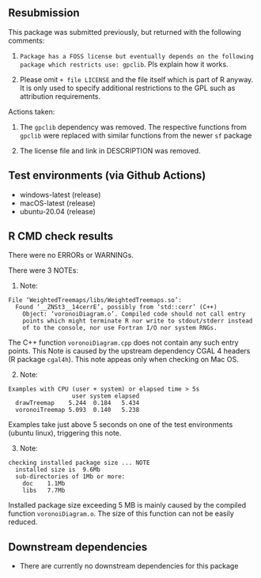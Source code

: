 ## Resubmission

This package was submitted previously, but returned with the following comments:

1. `Package has a FOSS license but eventually depends on the following package which restricts use: gpclib`. Pls explain how it works.

2. Please omit `+ file LICENSE` and the file itself which is part of R anyway. It is only used to specify additional restrictions to the GPL such as attribution requirements.

Actions taken:

1. The `gpclib` dependency was removed. The respective functions from `gpclib` were replaced with similar functions from the newer `sf` package

2. The license file and link in DESCRIPTION was removed.


## Test environments (via Github Actions)

- windows-latest (release)
- macOS-latest (release)
- ubuntu-20.04 (release)

## R CMD check results

There were no ERRORs or WARNINGs.

There were 3 NOTEs:

1. Note:

```
File ‘WeightedTreemaps/libs/WeightedTreemaps.so’:
  Found ‘__ZNSt3__14cerrE’, possibly from ‘std::cerr’ (C++)
    Object: ‘voronoiDiagram.o’. Compiled code should not call entry 
    points which might terminate R nor write to stdout/stderr instead
    of to the console, nor use Fortran I/O nor system RNGs.
```

The C++ function `voronoiDiagram.cpp` does not contain any such entry points. This Note is caused by the upstream dependency CGAL 4 headers (R package `cgal4h`). This note appeas only when checking on Mac OS.

2. Note:

```
Examples with CPU (user + system) or elapsed time > 5s
                  user system elapsed
  drawTreemap    5.244  0.184   5.434
  voronoiTreemap 5.093  0.140   5.238
```

Examples take just above 5 seconds on one of the test environments (ubuntu linux), triggering this note.

3. Note:

```
checking installed package size ... NOTE
  installed size is  9.6Mb
  sub-directories of 1Mb or more:
    doc    1.1Mb
    libs   7.7Mb
```

Installed package size exceeding 5 MB is mainly caused by the compiled function `voronoiDiagram.o`. The size of this function can not be easily reduced.

## Downstream dependencies

- There are currently no downstream dependencies for this package
